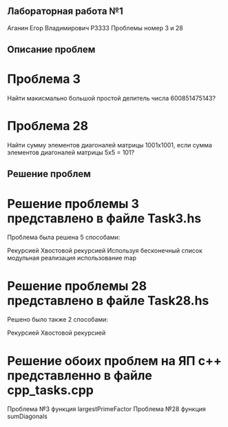 ## Лабораторная работа №1
Аганин Егор Владимирович P3333
Проблемы номер 3 и 28

## Описание проблем
# Проблема 3
Найти макисмально большой простой делитель числа 600851475143?

# Проблема 28
Найти сумму элементов диагоналей матрицы 1001x1001, если сумма элементов диагоналей матрицы 5x5 = 101?

## Решение проблем
# Решение проблемы 3 представлено в файле Task3.hs

Проблема была решена 5 способами:

Рекурсией
Хвостовой рекурсией
Используя бесконечный список
модульная реализация
использование map

# Решение проблемы 28 представлено в файле Task28.hs
Решено было также 2 способами:

Рекурсией
Хвостовой рекурсией

# Решение обоих проблем на ЯП c++ представленно в файле cpp_tasks.cpp
Проблема №3 функция largestPrimeFactor
Проблема №28 функция sumDiagonals


